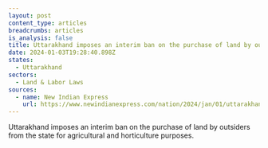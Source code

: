 ```yaml
---
layout: post
content_type: articles
breadcrumbs: articles
is_analysis: false
title: Uttarakhand imposes an interim ban on the purchase of land by outsiders
date: 2024-01-03T19:28:40.898Z
states:
  - Uttarakhand
sectors:
  - Land & Labor Laws
sources:
  - name: New Indian Express
    url: https://www.newindianexpress.com/nation/2024/jan/01/uttarakhand-imposes-ban-on-outsiders-purchasing-agricultural-horticultural-land-2646759.html
---
```

Uttarakhand imposes an interim ban on the purchase of land by outsiders from the state for agricultural and horticulture purposes.